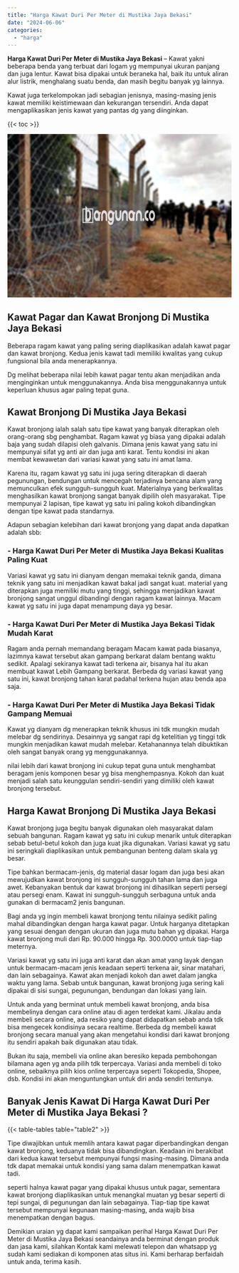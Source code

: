 ```yaml
---
title: "Harga Kawat Duri Per Meter di Mustika Jaya Bekasi"
date: "2024-06-06"
categories: 
  - "harga"
---
```


**Harga Kawat Duri Per Meter di Mustika Jaya Bekasi** – Kawat yakni beberapa benda yang terbuat dari logam yg mempunyai ukuran panjang dan juga lentur. Kawat bisa dipakai untuk beraneka hal, baik itu untuk aliran alur listrik, menghalang suatu benda, dan masih begitu banyak yg lainnya.

Kawat juga terkelompokan jadi sebagian jenisnya, masing-masing jenis kawat memiliki keistimewaan dan kekurangan tersendiri. Anda dapat mengaplikasikan jenis kawat yang pantas dg yang diinginkan.

{{< toc >}}

![Harga Kawat Duri Per Meter di Mustika Jaya Bekasi](/images/jual-kawat-murah25.png)

## Kawat Pagar dan Kawat Bronjong Di Mustika Jaya Bekasi

Beberapa ragam kawat yang paling sering diaplikasikan adalah kawat pagar dan kawat bronjong. Kedua jenis kawat tadi memiliki kwalitas yang cukup fungsional bila anda menerapkannya.

Dg melihat beberapa nilai lebih kawat pagar tentu akan menjadikan anda menginginkan untuk menggunakannya. Anda bisa menggunakannya untuk keperluan khusus agar paling tepat guna.

## Kawat Bronjong Di Mustika Jaya Bekasi

Kawat bronjong ialah salah satu tipe kawat yang banyak diterapkan oleh orang-orang sbg penghambat. Ragam kawat yg biasa yang dipakai adalah baja yang sudah dilapisi oleh galvanis. Dimana jenis kawat yang satu ini mempunyai sifat yg anti air dan juga anti karat. Tentu kondisi ini akan membat kewawetan dari variasi kawat yang satu ini amat lama.

Karena itu, ragam kawat yg satu ini juga sering diterapkan di daerah pegunungan, bendungan untuk mencegah terjadinya bencana alam yang memunculkan efek sungguh-sungguh kuat. Materialnya yang berkwalitas menghasilkan kawat bronjong sangat banyak dipilih oleh masyarakat. Tipe mempunyai 2 lapisan, tipe kawat yg satu ini paling kokoh dibandingkan dengan tipe kawat pada standarnya.

Adapun sebagian kelebihan dari kawat bronjong yang dapat anda dapatkan adalah sbb:

### \- Harga Kawat Duri Per Meter di Mustika Jaya Bekasi Kualitas Paling Kuat

Variasi kawat yg satu ini dianyam dengan memakai teknik ganda, dimana teknik yang satu ini menjadikan kawat bakal jadi sangat kuat. material yang diterapkan juga memiliki mutu yang tinggi, sehingga menjadikan kawat bronjong sangat unggul dibandingi dengan ragam kawat lainnya. Macam kawat yg satu ini juga dapat menampung daya yg besar.

### \- Harga Kawat Duri Per Meter di Mustika Jaya Bekasi Tidak Mudah Karat

Ragam anda pernah memandang beragam Macam kawat pada biasanya, lazimnya kawat tersebut akan gampang berkarat dalam bentang waktu sedikit. Apalagi sekiranya kawat tadi terkena air, bisanya hal itu akan membuat kawat Lebih Gampang berkarat. Berbeda dg variasi kawat yang satu ini, kawat bronjong tahan karat padahal terkena hujan atau benda apa saja.

### \- Harga Kawat Duri Per Meter di Mustika Jaya Bekasi Tidak Gampang Memuai

Kawat yg dianyam dg menerapkan teknik khusus ini tdk mungkin mudah melebar dg sendirinya. Desainnya yg sangat rapi dg ketelitian yg tinggi tdk mungkin menjadikan kawat mudah melebar. Ketahanannya telah dibuktikan oleh sangat banyak orang yg menggunakannya.

nilai lebih dari kawat bronjong ini cukup tepat guna untuk menghambat beragam jenis komponen besar yg bisa menghempasnya. Kokoh dan kuat menjadi salah satu keunggulan sendiri-sendiri yang dimiliki oleh kawat bronjong tersebut.

## Harga Kawat Bronjong Di Mustika Jaya Bekasi

Kawat bronjong juga begitu banyak digunakan oleh masyarakat dalam sebuah bangunan. Ragam kawat yg satu ini cukup menarik untuk diterapkan sebab betul-betul kokoh dan juga kuat jika digunakan. Variasi kawat yg satu ini seringkali diaplikasikan untuk pembangunan benteng dalam skala yg besar.

Tipe bahkan bermacam-jenis, dg material dasar logam dan juga besi akan mewujudkan kawat bronjong ini sungguh-sungguh tahan lama dan juga awet. Kebanyakan bentuk dar kawat bronjong ini dihasilkan seperti persegi atau persegi enam. Kawat ini sungguh-sungguh serbaguna untuk anda gunakan di bermacam2 jenis bangunan.

Bagi anda yg ingin membeli kawat bronjong tentu nilainya sedikit paling mahal dibandingkan dengan harga kawat pagar. Untuk harganya ditetapkan yang sesuai dengan dengan ukuran dan juga mutu bahan yg dipakai. Harga kawat bronjong muli dari Rp. 90.000 hingga Rp. 300.0000 untuk tiap-tiap meternya.

Variasi kawat yg satu ini juga anti karat dan akan amat yang layak dengan untuk bermacam-macam jenis keadaan seperti terkena air, sinar matahari, dan lain sebagainya. Kawat akan menjadi kokoh dan awet dalam jangka waktu yang lama. Sebab untuk bangunan, kawat bronjong juga sering kali dipakai di sisi sungai, pegunungan, bendungan dan lokasi yang lain.

Untuk anda yang berminat untuk membeli kawat bronjong, anda bisa membelinya dengan cara online atau di agen terdekat kami. Jikalau anda membeli secara online, ada resiko yang dapat didapatkan sebab anda tdk bisa mengecek kondisinya secara realtime. Berbeda dg membeli kawat bronjong secara manual yang akan mengetahui kondisi dari kawat bronjong itu sendiri apakah baik digunakan atau tidak.

Bukan itu saja, membeli via online akan beresiko kepada pembohongan bilamana agen yg anda pilih tdk terpercaya. Variasi anda membeli di toko online, sebaiknya pilih kios online terpercaya seperti Tokopedia, Shopee, dsb. Kondisi ini akan menguntungkan untuk diri anda sendiri tentunya.

## Banyak Jenis Kawat Di Harga Kawat Duri Per Meter di Mustika Jaya Bekasi ?

{{< table-tables table="table2" >}}

Tipe diwajibkan untuk memlih antara kawat pagar diperbandingkan dengan kawat bronjong, keduanya tidak bisa dibandingkan. Keadaan ini berakibat dari kedua kawat tersebut mempunyai fungsi masing-masing. Dimana anda tdk dapat memakai untuk kondisi yang sama dalam menempatkan kawat tadi.

seperti halnya kawat pagar yang dipakai khusus untuk pagar, sementara kawat bronjong diaplikasikan untuk menangkal muatan yg besar seperti di tepi sungai, di pegunungan dan lain sebagainya. Tiap-tiap tipe kawat tersebut mempunyai kegunaan masing-masing, anda wajib bisa menempatkan dengan bagus.

Demikian uraian yg dapat kami sampaikan perihal Harga Kawat Duri Per Meter di Mustika Jaya Bekasi seandainya anda berminat dengan produk dan jasa kami, silahkan Kontak kami melewati telepon dan whatsapp yg sudah kami sediakan di komponen atas situs ini. Kami berharap berfaidah untuk anda, terima kasih.
